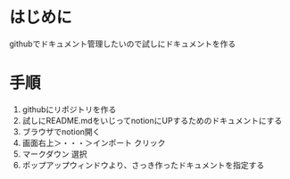 # はじめに
githubでドキュメント管理したいので試しにドキュメントを作る

# 手順
1. githubにリポジトリを作る
1. 試しにREADME.mdをいじってnotionにUPするためのドキュメントにする
1. ブラウザでnotion開く
1. 画面右上＞・・・＞インポート クリック
1. マークダウン 選択
1. ポップアップウィンドウより、さっき作ったドキュメントを指定する
